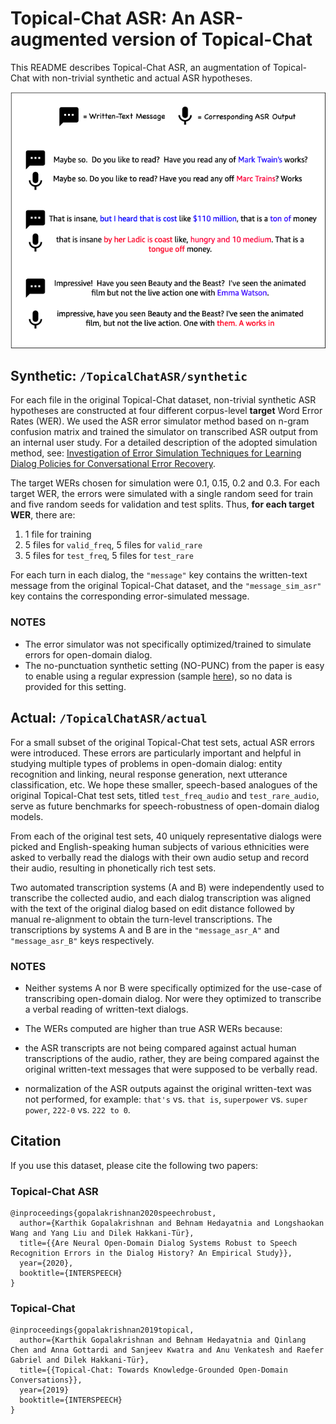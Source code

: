 # Topical-Chat ASR: An ASR-augmented version of Topical-Chat

This README describes Topical-Chat ASR, an augmentation of Topical-Chat with non-trivial synthetic and actual ASR hypotheses.

![Actual Illustration](images/actual-illustration.png)

## Synthetic: `/TopicalChatASR/synthetic`
For each file in the original Topical-Chat dataset, non-trivial synthetic ASR hypotheses are constructed at four different corpus-level **target** Word Error Rates (WER). We used the ASR error simulator method based on n-gram confusion matrix and trained the simulator on transcribed ASR output from an internal user study. For a detailed description of the adopted simulation method, see: [Investigation of Error Simulation Techniques for Learning Dialog Policies for Conversational Error Recovery](https://arxiv.org/abs/1911.03378).

The target WERs chosen for simulation were 0.1, 0.15, 0.2 and 0.3. For each target WER, the errors were simulated with a single random seed for train and five random seeds for validation and test splits. Thus, **for each target WER**, there are:
1. 1 file for training
2. 5 files for `valid_freq`, 5 files for `valid_rare`
3. 5 files for `test_freq`, 5 files for `test_rare`

For each turn in each dialog, the `"message"` key contains the written-text message from the original Topical-Chat dataset, and the `"message_sim_asr"` key contains the corresponding error-simulated message.

### NOTES
- The error simulator was not specifically optimized/trained to simulate errors for open-domain dialog.
- The no-punctuation synthetic setting (NO-PUNC) from the paper is easy to enable using a regular expression (sample [here](https://github.com/facebookresearch/ParlAI/blob/1a10dd650662a787788d691eb4e0b7ed6233f88d/parlai/core/metrics.py#L59)), so no data is provided for this setting.


## Actual: `/TopicalChatASR/actual`
For a small subset of the original Topical-Chat test sets, actual ASR errors were introduced. These errors are particularly important and helpful in studying multiple types of problems in open-domain dialog: entity recognition and linking, neural response generation, next utterance classification, etc. We hope these smaller, speech-based analogues of the original Topical-Chat test sets, titled `test_freq_audio` and `test_rare_audio`, serve as future benchmarks for speech-robustness of open-domain dialog models.

From each of the original test sets, 40 uniquely representative dialogs were picked and English-speaking human subjects of various ethnicities were asked to verbally read the dialogs with their own audio setup and record their audio, resulting in phonetically rich test sets.

Two automated transcription systems (A and B) were independently used to transcribe the collected audio, and each dialog transcription was aligned with the text of the original dialog based on edit distance followed by manual re-alignment to obtain the turn-level transcriptions. The transcriptions by systems A and B are in the `"message_asr_A"` and `"message_asr_B"` keys respectively.

### NOTES
- Neither systems A nor B were specifically optimized for the use-case of transcribing open-domain dialog. Nor were they optimized to transcribe a verbal reading of written-text dialogs.

- The WERs computed are higher than true ASR WERs because:

 - the ASR transcripts are not being compared against actual human transcriptions of the audio, rather, they are being compared against the original written-text messages that were supposed to be verbally read.

 - normalization of the ASR outputs against the original written-text was not performed, for example: `that's` vs. `that is`, `superpower` vs. `super power`, `222-0` vs. `222 to 0`.


## Citation
If you use this dataset, please cite the following two papers:
### Topical-Chat ASR
```
@inproceedings{gopalakrishnan2020speechrobust,
  author={Karthik Gopalakrishnan and Behnam Hedayatnia and Longshaokan Wang and Yang Liu and Dilek Hakkani-Tür},
  title={{Are Neural Open-Domain Dialog Systems Robust to Speech Recognition Errors in the Dialog History? An Empirical Study}},
  year={2020},
  booktitle={INTERSPEECH}
}

```
### Topical-Chat
```
@inproceedings{gopalakrishnan2019topical,
  author={Karthik Gopalakrishnan and Behnam Hedayatnia and Qinlang Chen and Anna Gottardi and Sanjeev Kwatra and Anu Venkatesh and Raefer Gabriel and Dilek Hakkani-Tür},
  title={{Topical-Chat: Towards Knowledge-Grounded Open-Domain Conversations}},
  year={2019}
  booktitle={INTERSPEECH}
}

```
